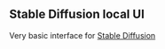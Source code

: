 ## Stable Diffusion local UI
Very basic interface for [Stable Diffusion](https://github.com/CompVis/stable-diffusion)